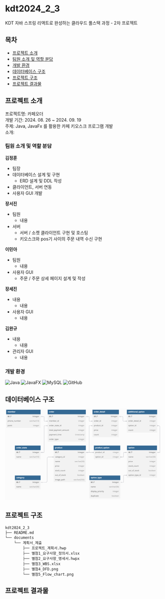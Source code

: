 # kdt2024_2_3
KDT 자바 스프링 리액트로 완성하는 클라우드 풀스택 과정 - 2차 프로젝트

## 목차

- [프로젝트 소개](#프로젝트-소개)
- [팀원 소개 및 역할 분담](#팀원-소개-및-역할-분담)
- [개발 환경](#개발-환경)
- [데이터베이스 구조](#데이터베이스-구조)
- [프로젝트 구조](#프로젝트-구조)
- [프로젝트 결과물](#프로젝트-결과물)

## 프로젝트 소개

프로젝트명: 카페오더 <br>
개발 기간: 2024. 08. 26 ~ 2024. 09. 19 <br>
주제: Java, JavaFx 를 활용한 카페 키오스크 프로그램 개발 <br>
소개: <br>

### 팀원 소개 및 역할 분담

**김정훈** <br>
- 팀장
- 데이터베이스 설계 및 구현
    - ERD 설계 및 DDL 작성
- 클라이언트, 서버 연동
- 사용자 GUI 개발

**장서진** <br>
- 팀원
    - 내용
- 서버
    - 서버 / 소켓 클라이언트 구현 및 호스팅
    - 키오스크와 pos기 사이의 주문 내역 수신 구현

**이민아** <br>
- 팀원
    - 내용
- 사용자 GUI
    - 주문 / 주문 상세 페이지 설계 및 작성
      
**장세진** <br>
- 내용
    - 내용
- 사용자 GUI
    - 내용

**김완규** <br>
- 내용
    - 내용
- 관리자 GUI
    - 내용

### 개발 환경

![Java](https://img.shields.io/badge/java-%23ED8B00.svg?style=for-the-badge&logo=openjdk&logoColor=white)
![JavaFX](https://img.shields.io/badge/javafx-%23FF0000.svg?style=for-the-badge&logo=javafx&logoColor=white)
![MySQL](https://img.shields.io/badge/mysql-4479A1.svg?style=for-the-badge&logo=mysql&logoColor=white) 
![GitHub](https://img.shields.io/badge/github-%23121011.svg?style=for-the-badge&logo=github&logoColor=white)

## 데이터베이스 구조
![ERD](https://github.com/Hoon1999/kdt2024_2_3/blob/main/documents/%EC%99%84%EB%A3%8C%EB%B3%B4%EA%B3%A0%EC%84%9C_%EC%A0%9C%EC%B6%9C/%E1%84%87%E1%85%A7%E1%86%AF%E1%84%8E%E1%85%A5%E1%86%B74_ER_%E1%84%83%E1%85%A1%E1%84%8B%E1%85%B5%E1%84%8B%E1%85%A5%E1%84%80%E1%85%B3%E1%84%85%E1%85%A2%E1%86%B7.png?raw=true)

## 프로젝트 구조
```
kdt2024_2_3
├── README.md
└── documents
    └── 계획서_제출
        ├── 프로젝트_계획서.hwp
        ├── 별첨1_요구사항_정의서.xlsx
        ├── 별첨2_요구사항_명세서.hwpx
        ├── 별첨3_WBS.xlsx
        ├── 별첨4_DFD.png
        └── 별첨5_Flow_chart.png
```
## 프로젝트 결과물
